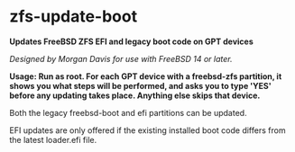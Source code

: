 # zfs-update-boot
**Updates FreeBSD ZFS EFI and legacy boot code on GPT devices**

_Designed by Morgan Davis for use with FreeBSD 14 or later._

**Usage: Run as root. For each GPT device with a freebsd-zfs partition, it shows you what steps will be performed, and asks you to type 'YES' before any updating takes place. Anything else skips that device.**

Both the legacy freebsd-boot and efi partitions can be updated.

EFI updates are only offered if the existing installed boot code differs from the latest loader.efi file.
